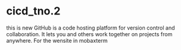 # cicd_tno.2
this is new
GitHub is a code hosting platform for version control and collaboration. 
It lets you and others work together on projects from anywhere.
For the wensite in mobaxterm
